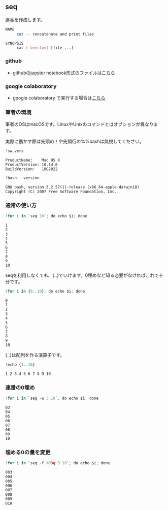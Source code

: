 
## seq
連番を作成します。

```bash
NAME
     cat -- concatenate and print files

SYNOPSIS
     cat [-benstuv] [file ...]
```

### github
- githubのjupyter notebook形式のファイルは[こちら](https://github.com/hiroshi0530/wa-src/blob/master/article/library/bash/seq/seq_nb.ipynb)

### google colaboratory
- google colaboratory で実行する場合は[こちら](https://colab.research.google.com/github/hiroshi0530/wa-src/blob/master/article/library/bash/seq/seq_nb.ipynb)

### 筆者の環境
筆者のOSはmacOSです。LinuxやUnixのコマンドとはオプションが異なります。

実際に動かす際は先頭の！や先頭行の%%bashは無視してください。


```python
!sw_vers
```

    ProductName:	Mac OS X
    ProductVersion:	10.14.6
    BuildVersion:	18G2022



```python
!bash --version
```

    GNU bash, version 3.2.57(1)-release (x86_64-apple-darwin18)
    Copyright (C) 2007 Free Software Foundation, Inc.


### 通常の使い方


```python
!for i in `seq 10`; do echo $i; done
```

    1
    2
    3
    4
    5
    6
    7
    8
    9
    10


seqを利用しなくても、{..}でいけます。0埋めなど知る必要がなければこれで十分です。


```python
!for i in {0..10}; do echo $i; done
```

    0
    1
    2
    3
    4
    5
    6
    7
    8
    9
    10


{..}は配列を作る演算子です。


```python
!echo {1..10}
```

    1 2 3 4 5 6 7 8 9 10


### 連番の0埋め


```python
!for i in `seq -w 3 10`; do echo $i; done
```

    03
    04
    05
    06
    07
    08
    09
    10


### 埋める0の量を変更 


```python
!for i in `seq -f %03g 3 10`; do echo $i; done
```

    003
    004
    005
    006
    007
    008
    009
    010

